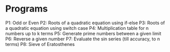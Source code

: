 # Programs
P1: Odd or Even
P2: Roots of a quadratic equation using if-else
P3: Roots of a quadratic equation using switch case
P4: Multiplication table for n numbers up to k terms
P5: Generate prime numbers between a given limit
P6: Reverse a given number
P7: Evaluate the sin series (till accuracy, to n terms)
P8: Sieve of Eratosthenes
